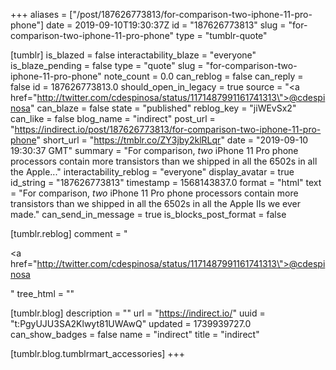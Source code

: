 +++
aliases = ["/post/187626773813/for-comparison-two-iphone-11-pro-phone"]
date = 2019-09-10T19:30:37Z
id = "187626773813"
slug = "for-comparison-two-iphone-11-pro-phone"
type = "tumblr-quote"

[tumblr]
is_blazed = false
interactability_blaze = "everyone"
is_blaze_pending = false
type = "quote"
slug = "for-comparison-two-iphone-11-pro-phone"
note_count = 0.0
can_reblog = false
can_reply = false
id = 187626773813.0
should_open_in_legacy = true
source = "<a href=\"http://twitter.com/cdespinosa/status/1171487991161741313\">@cdespinosa</a>"
can_blaze = false
state = "published"
reblog_key = "jiWEvSx2"
can_like = false
blog_name = "indirect"
post_url = "https://indirect.io/post/187626773813/for-comparison-two-iphone-11-pro-phone"
short_url = "https://tmblr.co/ZY3jby2klRLqr"
date = "2019-09-10 19:30:37 GMT"
summary = "For comparison, *two* iPhone 11 Pro phone processors contain more transistors than we shipped in all the 6502s in all the Apple..."
interactability_reblog = "everyone"
display_avatar = true
id_string = "187626773813"
timestamp = 1568143837.0
format = "html"
text = "For comparison, *two* iPhone 11 Pro phone processors contain more transistors than we shipped in all the 6502s in all the Apple IIs we ever made."
can_send_in_message = true
is_blocks_post_format = false

[tumblr.reblog]
comment = "<p><a href=\"http://twitter.com/cdespinosa/status/1171487991161741313\">@cdespinosa</a></p>"
tree_html = ""

[tumblr.blog]
description = ""
url = "https://indirect.io/"
uuid = "t:PgyUJU3SA2Klwyt81UWAwQ"
updated = 1739939727.0
can_show_badges = false
name = "indirect"
title = "indirect"

[tumblr.blog.tumblrmart_accessories]
+++
